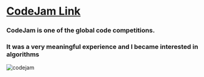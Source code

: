 # [CodeJam Link](https://codingcompetitions.withgoogle.com/codejam)
### CodeJam is one of the global code competitions.
### It was a very meaningful experience and I became interested in algorithms
![codejam](https://user-images.githubusercontent.com/95237930/212782457-814c0983-1109-4e9d-b6bb-e297e9207c6f.jpg)
